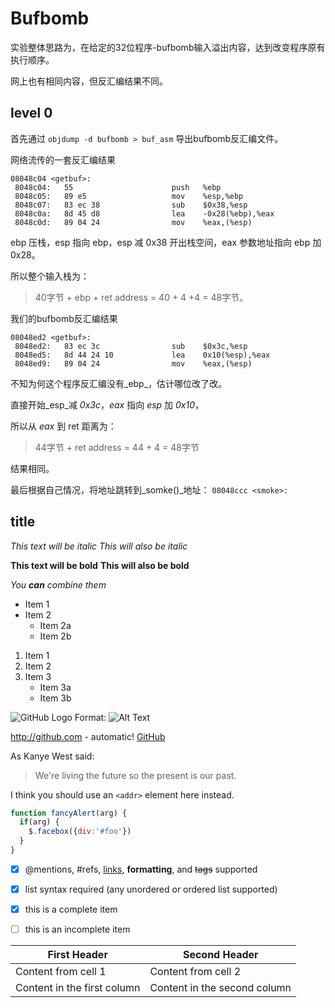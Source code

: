 # Bufbomb

实验整体思路为，在给定的32位程序-bufbomb输入溢出内容，达到改变程序原有执行顺序。

网上也有相同内容，但反汇编结果不同。

## level 0
首先通过 `objdump -d bufbomb > buf_asm` 导出bufbomb反汇编文件。

网络流传的一套反汇编结果
```
08048c04 <getbuf>:
 8048c04:	55                   	push   %ebp
 8048c05:	89 e5                	mov    %esp,%ebp
 8048c07:	83 ec 38             	sub    $0x38,%esp
 8048c0a:	8d 45 d8             	lea    -0x28(%ebp),%eax
 8048c0d:	89 04 24             	mov    %eax,(%esp)
```
ebp 压栈，esp 指向 ebp，esp 减 0x38 开出栈空间，eax 参数地址指向 ebp 加 0x28。

所以整个输入栈为：

>40字节 + ebp + ret address = 40 + 4 +4 = 48字节。


我们的bufbomb反汇编结果
```
08048ed2 <getbuf>:
 8048ed2:   83 ec 3c                sub    $0x3c,%esp
 8048ed5:   8d 44 24 10             lea    0x10(%esp),%eax
 8048ed9:   89 04 24                mov    %eax,(%esp)
```
不知为何这个程序反汇编没有_ebp_，估计哪位改了改。

直接开始_esp_减 *0x3c*，_eax_ 指向 _esp_ 加 *0x10*，

所以从 _eax_ 到 ret 距离为：

>44字节 + ret address = 44 + 4 = 48字节

结果相同。

最后根据自己情况，将地址跳转到_somke()_地址： `08048ccc <smoke>:`

## title

*This text will be italic*
_This will also be italic_

**This text will be bold**
__This will also be bold__

_You **can** combine them_

* Item 1
* Item 2
  * Item 2a
  * Item 2b

1. Item 1
2. Item 2
3. Item 3
   * Item 3a
   * Item 3b

![GitHub Logo](/images/logo.png)
Format: ![Alt Text](url)

http://github.com - automatic!
[GitHub](http://github.com)

As Kanye West said:

> We're living the future so
> the present is our past.


I think you should use an
`<addr>` element here instead.


```javascript
function fancyAlert(arg) {
  if(arg) {
    $.facebox({div:'#foo'})
  }
}
```




- [x] @mentions, #refs, [links](), **formatting**, and <del>tags</del> supported
- [x] list syntax required (any unordered or ordered list supported)
- [x] this is a complete item
- [ ] this is an incomplete item



First Header | Second Header
------------ | -------------
Content from cell 1 | Content from cell 2
Content in the first column | Content in the second column
